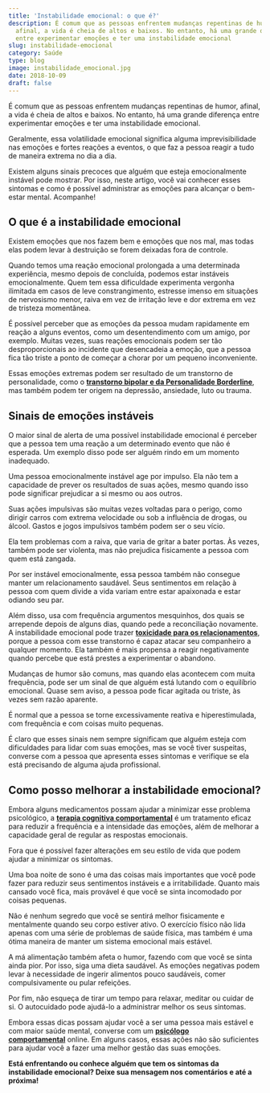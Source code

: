 ```yaml
---
title: 'Instabilidade emocional: o que é?'
description: É comum que as pessoas enfrentem mudanças repentinas de humor,
  afinal, a vida é cheia de altos e baixos. No entanto, há uma grande diferença
  entre experimentar emoções e ter uma instabilidade emocional
slug: instabilidade-emocional
category: Saúde
type: blog
image: instabilidade_emocional.jpg
date: 2018-10-09
draft: false
---
```


É comum que as pessoas enfrentem mudanças repentinas de humor, afinal, a vida é cheia de altos e baixos. No entanto, há uma grande diferença entre experimentar emoções e ter uma instabilidade emocional.

Geralmente, essa volatilidade emocional significa alguma imprevisibilidade nas emoções e fortes reações a eventos, o que faz a pessoa reagir a tudo de maneira extrema no dia a dia.

Existem alguns sinais precoces que alguém que esteja emocionalmente instável pode mostrar. Por isso, neste artigo, você vai conhecer esses sintomas e como é possível administrar as emoções para alcançar o bem-estar mental. Acompanhe!

## **O que é a instabilidade emocional**

Existem emoções que nos fazem bem e emoções que nos mal, mas todas elas podem levar à destruição se forem deixadas fora de controle.

Quando temos uma reação emocional prolongada a uma determinada experiência, mesmo depois de concluída, podemos estar instáveis emocionalmente. Quem tem essa dificuldade experimenta vergonha ilimitada em casos de leve constrangimento, estresse imenso em situações de nervosismo menor, raiva em vez de irritação leve e dor extrema em vez de tristeza momentânea.

É possível perceber que as emoções da pessoa mudam rapidamente em reação a alguns eventos, como um desentendimento com um amigo, por exemplo. Muitas vezes, suas reações emocionais podem ser tão desproporcionais ao incidente que desencadeia a emoção, que a pessoa fica tão triste a ponto de começar a chorar por um pequeno inconveniente.

Essas emoções extremas podem ser resultado de um transtorno de personalidade, como o **[transtorno bipolar e da Personalidade Borderline](https://yuribusin.com.br/transtorno-de-borderline/)**, mas também podem ter origem na depressão, ansiedade, luto ou trauma.

## **Sinais de emoções instáveis**

O maior sinal de alerta de uma possível instabilidade emocional é perceber que a pessoa tem uma reação a um determinado evento que não é esperada. Um exemplo disso pode ser alguém rindo em um momento inadequado.

Uma pessoa emocionalmente instável age por impulso. Ela não tem a capacidade de prever os resultados de suas ações, mesmo quando isso pode significar prejudicar a si mesmo ou aos outros.

Suas ações impulsivas são muitas vezes voltadas para o perigo, como dirigir carros com extrema velocidade ou sob a influência de drogas, ou álcool. Gastos e jogos impulsivos também podem ser o seu vício.

Ela tem problemas com a raiva, que varia de gritar a bater portas. Às vezes, também pode ser violenta, mas não prejudica fisicamente a pessoa com quem está zangada.

Por ser instável emocionalmente, essa pessoa também não consegue manter um relacionamento saudável. Seus sentimentos em relação à pessoa com quem divide a vida variam entre estar apaixonada e estar odiando seu par.

Além disso, usa com frequência argumentos mesquinhos, dos quais se arrepende depois de alguns dias, quando pede a reconciliação novamente. A instabilidade emocional pode trazer **[toxicidade para os relacionamentos](https://yuribusin.com.br/relacionamento-toxico-entenda-se-voce-esta-em-um/)**, porque a pessoa com esse transtorno é capaz atacar seu companheiro a qualquer momento. Ela também é mais propensa a reagir negativamente quando percebe que está prestes a experimentar o abandono.

Mudanças de humor são comuns, mas quando elas acontecem com muita frequência, pode ser um sinal de que alguém está lutando com o equilíbrio emocional. Quase sem aviso, a pessoa pode ficar agitada ou triste, às vezes sem razão aparente.

É normal que a pessoa se torne excessivamente reativa e hiperestimulada, com frequência e com coisas muito pequenas.

É claro que esses sinais nem sempre significam que alguém esteja com dificuldades para lidar com suas emoções, mas se você tiver suspeitas, converse com a pessoa que apresenta esses sintomas e verifique se ela está precisando de alguma ajuda profissional.

## **Como posso melhorar a instabilidade emocional?**

Embora alguns medicamentos possam ajudar a minimizar esse problema psicológico, a **[terapia cognitiva comportamental](https://yuribusin.com.br/como-funciona-a-terapia-cognitiva-comportamental/)** é um tratamento eficaz para reduzir a frequência e a intensidade das emoções, além de melhorar a capacidade geral de regular as respostas emocionais.

Fora que é possível fazer alterações em seu estilo de vida que podem ajudar a minimizar os sintomas.

Uma boa noite de sono é uma das coisas mais importantes que você pode fazer para reduzir seus sentimentos instáveis e a irritabilidade. Quanto mais cansado você fica, mais provável é que você se sinta incomodado por coisas pequenas.

Não é nenhum segredo que você se sentirá melhor fisicamente e mentalmente quando seu corpo estiver ativo. O exercício físico não lida apenas com uma série de problemas de saúde física, mas também é uma ótima maneira de manter um sistema emocional mais estável.

A má alimentação também afeta o humor, fazendo com que você se sinta ainda pior. Por isso, siga uma dieta saudável. As emoções negativas podem levar à necessidade de ingerir alimentos pouco saudáveis, comer compulsivamente ou pular refeições.

Por fim, não esqueça de tirar um tempo para relaxar, meditar ou cuidar de si. O autocuidado pode ajudá-lo a administrar melhor os seus sintomas.

Embora essas dicas possam ajudar você a ser uma pessoa mais estável e com maior saúde mental, converse com um **[psicólogo comportamental](https://yuribusin.com.br/)** online. Em alguns casos, essas ações não são suficientes para ajudar você a fazer uma melhor gestão das suas emoções.

**Está enfrentando ou conhece alguém que tem os sintomas da instabilidade emocional? Deixe sua mensagem nos comentários e até a próxima!**
